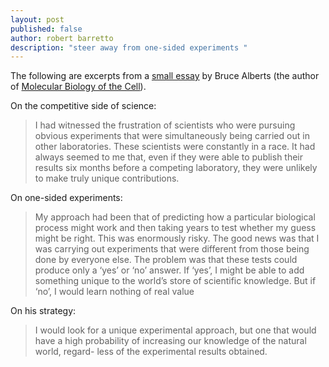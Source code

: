 ```yaml
---
layout: post
published: false
author: robert barretto
description: "steer away from one-sided experiments "
---
```


The following are excerpts from a [small essay](http://www.nature.com/nature/journal/v431/n7012/full/4311041a.html) by Bruce Alberts (the author of [Molecular Biology of the Cell](http://www.amazon.com/Molecular-Biology-Cell-Bruce-Alberts/dp/0815341059)).  

On the competitive side of science:
> I had witnessed the frustration of scientists who were pursuing obvious experiments that were simultaneously being carried out in other laboratories. These scientists were constantly in a race. It had always seemed to me that, even if they were able to publish their results six months before a competing laboratory, they were unlikely to make truly unique contributions.

On one-sided experiments:
> My approach had been that of predicting how a particular biological process might work and then taking years to test whether my guess might be right. This was enormously risky. The good news was that I was carrying out experiments that were different from those being done by everyone else. The problem was that these tests could produce only a ‘yes’ or ‘no’ answer. If ‘yes’, I might be able to add something unique to the world’s store of scientific knowledge. But if ‘no’, I would learn nothing of real value

On his strategy:
> I would look for a unique experimental approach, but one that would have a high probability of increasing our knowledge of the natural world, regard- less of the experimental results obtained.